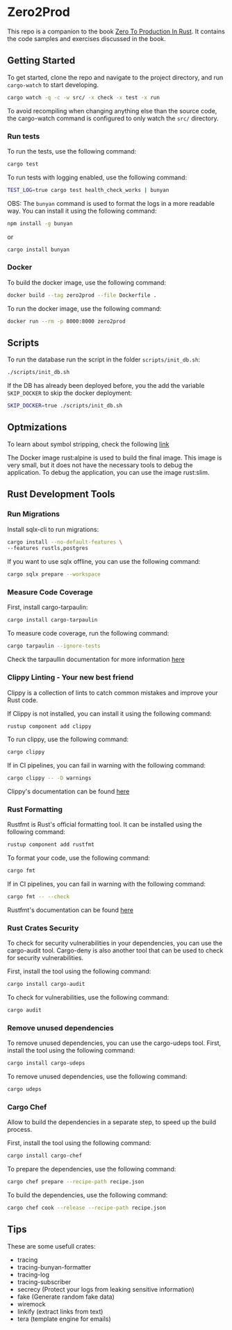 # Zero2Prod

This repo is a companion to the book [Zero To Production In Rust](https://www.zero2prod.com/). It contains the code samples and exercises discussed in the book.

## Getting Started

To get started, clone the repo and navigate to the project directory, and run `cargo-watch` to start developing.

```bash
cargo watch -q -c -w src/ -x check -x test -x run
```

To avoid recompiling when changing anything else than the source code, the cargo-watch command is configured to only watch the `src/` directory.

### Run tests

To run the tests, use the following command:

```bash
cargo test
```

To run tests with logging enabled, use the following command:

```bash
TEST_LOG=true cargo test health_check_works | bunyan
```

OBS: The `bunyan` command is used to format the logs in a more readable way. You can install it using the following command:

```bash
npm install -g bunyan
```

or

```bash
cargo install bunyan
```

### Docker

To build the docker image, use the following command:

```bash
docker build --tag zero2prod --file Dockerfile .
```

To run the docker image, use the following command:

```bash
docker run --rm -p 8000:8000 zero2prod
```

## Scripts

To run the database run the script in the folder `scripts/init_db.sh`:

```bash
./scripts/init_db.sh
```

If the DB has already been deployed before, you the add the variable `SKIP_DOCKER` to skip the docker deployment:

```bash
SKIP_DOCKER=true ./scripts/init_db.sh
```

## Optmizations

To learn about symbol stripping, check the following [link](https://github.com/johnthagen/min-sized-rust#strip-symbols-from-binary)

The Docker image rust:alpine is used to build the final image. This image is very small, but it does not have the necessary tools to debug the application. To debug the application, you can use the image rust:slim.

## Rust Development Tools

### Run Migrations

Install sqlx-cli to run migrations:

```bash
cargo install --no-default-features \
--features rustls,postgres
```

If you want to use sqlx offline, you can use the following command:

```bash
cargo sqlx prepare --workspace
```

### Measure Code Coverage

First, install cargo-tarpaulin:

```bash
cargo install cargo-tarpaulin
```

To measure code coverage, run the following command:

```bash
cargo tarpaulin --ignore-tests
```

Check the tarpaullin documentation for more information [here](https://github.com/xd009642/tarpaulin)

### Clippy Linting - Your new best friend

Clippy is a collection of lints to catch common mistakes and improve your Rust code.

If Clippy is not installed, you can install it using the following command:

```bash
rustup component add clippy
```

To run clippy, use the following command:

```bash
cargo clippy
```

If in CI pipelines, you can fail in warning with the following command:

```bash
cargo clippy -- -D warnings
```

Clippy's documentation can be found [here](https://github.com/rust-lang/rust-clippy)

### Rust Formatting

Rustfmt is Rust's official formatting tool. It can be installed using the following command:

```bash
rustup component add rustfmt
```

To format your code, use the following command:

```bash
cargo fmt
```

If in CI pipelines, you can fail in warning with the following command:

```bash
cargo fmt -- --check
```

Rustfmt's documentation can be found [here](https://github.com/rust-lang/rustfmt)

### Rust Crates Security

To check for security vulnerabilities in your dependencies, you can use the cargo-audit tool. Cargo-deny is also another tool that can be used to check for security vulnerabilities.

First, install the tool using the following command:

```bash
cargo install cargo-audit
```

To check for vulnerabilities, use the following command:

```bash
cargo audit
```

### Remove unused dependencies

To remove unused dependencies, you can use the cargo-udeps tool. First, install the tool using the following command:

```bash
cargo install cargo-udeps
```

To remove unused dependencies, use the following command:

```bash
cargo udeps
```

### Cargo Chef

Allow to build the dependencies in a separate step, to speed up the build process.

First, install the tool using the following command:

```bash
cargo install cargo-chef
```

To prepare the dependencies, use the following command:

```bash
cargo chef prepare --recipe-path recipe.json
```

To build the dependencies, use the following command:

```bash
cargo chef cook --release --recipe-path recipe.json
```

## Tips

These are some usefull crates:

- tracing
- tracing-bunyan-formatter
- tracing-log
- tracing-subscriber
- secrecy (Protect your logs from leaking sensitive information)
- fake (Generate random fake data)
- wiremock
- linkify (extract links from text)
- tera (template engine for emails)
